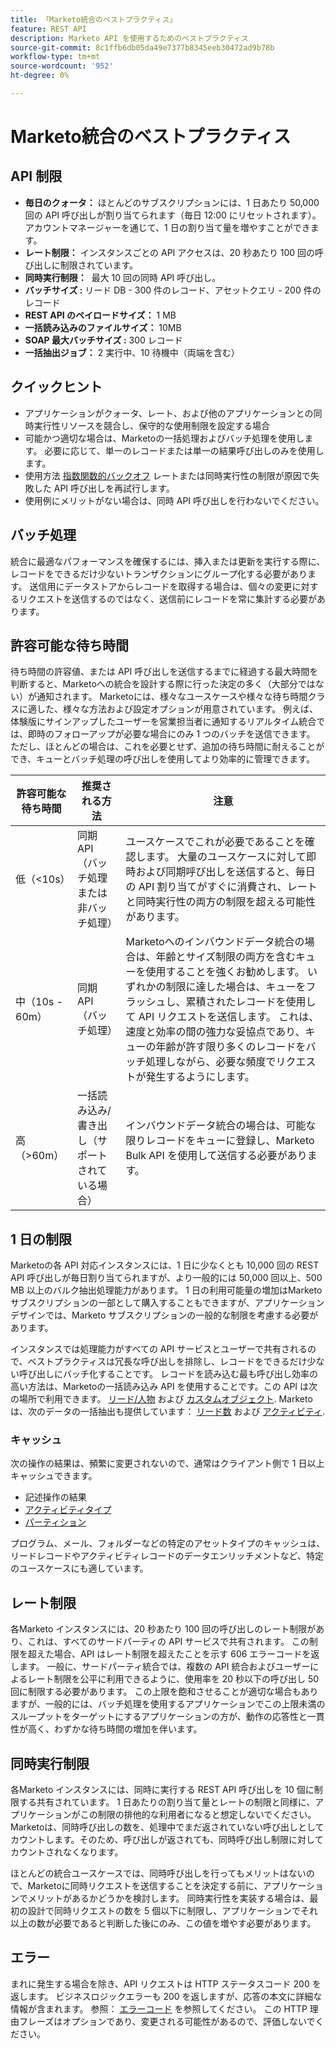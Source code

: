 ```yaml
---
title: 「Marketo統合のベストプラクティス」
feature: REST API
description: Marketo API を使用するためのベストプラクティス
source-git-commit: 8c1ffb6db05da49e7377b8345eeb30472ad9b78b
workflow-type: tm+mt
source-wordcount: '952'
ht-degree: 0%

---
```



# Marketo統合のベストプラクティス

## API 制限

- **毎日のクォータ：** ほとんどのサブスクリプションには、1 日あたり 50,000 回の API 呼び出しが割り当てられます（毎日 12:00 にリセットされます）。 アカウントマネージャーを通じて、1 日の割り当て量を増やすことができます。
- **レート制限：** インスタンスごとの API アクセスは、20 秒あたり 100 回の呼び出しに制限されています。
- **同時実行制限：**  最大 10 回の同時 API 呼び出し。
- **バッチサイズ :** リード DB - 300 件のレコード、アセットクエリ - 200 件のレコード
- **REST API のペイロードサイズ：** 1 MB
- **一括読み込みのファイルサイズ：** 10MB
- **SOAP 最大バッチサイズ :** 300 レコード
- **一括抽出ジョブ：** 2 実行中、10 待機中（両端を含む）

## クイックヒント

- アプリケーションがクォータ、レート、および他のアプリケーションとの同時実行性リソースを競合し、保守的な使用制限を設定する場合
- 可能かつ適切な場合は、Marketoの一括処理およびバッチ処理を使用します。 必要に応じて、単一のレコードまたは単一の結果呼び出しのみを使用します。
- 使用方法 [指数関数的バックオフ](https://en.wikipedia.org/wiki/Exponential_backoff) レートまたは同時実行性の制限が原因で失敗した API 呼び出しを再試行します。
- 使用例にメリットがない場合は、同時 API 呼び出しを行わないでください。

## バッチ処理

統合に最適なパフォーマンスを確保するには、挿入または更新を実行する際に、レコードをできるだけ少ないトランザクションにグループ化する必要があります。 送信用にデータストアからレコードを取得する場合は、個々の変更に対するリクエストを送信するのではなく、送信前にレコードを常に集計する必要があります。

## 許容可能な待ち時間

待ち時間の許容値、または API 呼び出しを送信するまでに経過する最大時間を判断すると、Marketoへの統合を設計する際に行った決定の多く（大部分ではない）が通知されます。 Marketoには、様々なユースケースや様々な待ち時間クラスに適した、様々な方法および設定オプションが用意されています。 例えば、体験版にサインアップしたユーザーを営業担当者に通知するリアルタイム統合では、即時のフォローアップが必要な場合にのみ 1 つのバッチを送信できます。 ただし、ほとんどの場合は、これを必要とせず、追加の待ち時間に耐えることができ、キューとバッチ処理の呼び出しを使用してより効率的に管理できます。

| 許容可能な待ち時間 | 推奨される方法 | 注意 |
|---|---|---|
| 低（&lt;10s） | 同期 API （バッチ処理または非バッチ処理） | ユースケースでこれが必要であることを確認します。 大量のユースケースに対して即時および同期呼び出しを送信すると、毎日の API 割り当てがすぐに消費され、レートと同時実行性の両方の制限を超える可能性があります。 |
| 中（10s - 60m） | 同期 API （バッチ処理） | Marketoへのインバウンドデータ統合の場合は、年齢とサイズ制限の両方を含むキューを使用することを強くお勧めします。 いずれかの制限に達した場合は、キューをフラッシュし、累積されたレコードを使用して API リクエストを送信します。 これは、速度と効率の間の強力な妥協点であり、キューの年齢が許す限り多くのレコードをバッチ処理しながら、必要な頻度でリクエストが発生するようにします。 |
| 高（>60m） | 一括読み込み/書き出し（サポートされている場合） | インバウンドデータ統合の場合は、可能な限りレコードをキューに登録し、Marketo Bulk API を使用して送信する必要があります。 |

## 1 日の制限

Marketoの各 API 対応インスタンスには、1 日に少なくとも 10,000 回の REST API 呼び出しが毎日割り当てられますが、より一般的には 50,000 回以上、500 MB 以上のバルク抽出処理能力があります。 1 日の利用可能量の増加はMarketo サブスクリプションの一部として購入することもできますが、アプリケーションデザインでは、Marketo サブスクリプションの一般的な制限を考慮する必要があります。

インスタンスでは処理能力がすべての API サービスとユーザーで共有されるので、ベストプラクティスは冗長な呼び出しを排除し、レコードをできるだけ少ない呼び出しにバッチ化することです。 レコードを読み込む最も呼び出し効率の高い方法は、Marketoの一括読み込み API を使用することです。この API は次の場所で利用できます。 [リード/人物](https://developer.adobe.com/marketo-apis/api/mapi/#tag/Bulk-Import-Leads/operation/importLeadUsingPOST) および [カスタムオブジェクト](https://developer.adobe.com/marketo-apis/api/mapi/#tag/Snippets/operation/createSnippetUsingPOST). Marketoは、次のデータの一括抽出も提供しています： [リード数](bulk-lead-extract.md) および [アクティビティ](bulk-activity-extract.md).

### キャッシュ

次の操作の結果は、頻繁に変更されないので、通常はクライアント側で 1 日以上キャッシュできます。

- 記述操作の結果
- [アクティビティタイプ](https://developer.adobe.com/marketo-apis/api/mapi/#tag/Activities/operation/getAllActivityTypesUsingGET)
- [パーティション](https://developer.adobe.com/marketo-apis/api/mapi/#tag/Leads/operation/getLeadPartitionsUsingGET)

プログラム、メール、フォルダーなどの特定のアセットタイプのキャッシュは、リードレコードやアクティビティレコードのデータエンリッチメントなど、特定のユースケースにも適しています。

## レート制限

各Marketo インスタンスには、20 秒あたり 100 回の呼び出しのレート制限があり、これは、すべてのサードパーティの API サービスで共有されます。 この制限を超えた場合、API はレート制限を超えたことを示す 606 エラーコードを返します。 一般に、サードパーティ統合では、複数の API 統合およびユーザーによるレート制限を公平に利用できるように、使用率を 20 秒以下の呼び出し 50 回に制限する必要があります。 この上限を飽和させることが適切な場合もありますが、一般的には、バッチ処理を使用するアプリケーションでこの上限未満のスループットをターゲットにするアプリケーションの方が、動作の応答性と一貫性が高く、わずかな待ち時間の増加を伴います。

## 同時実行制限

各Marketo インスタンスには、同時に実行する REST API 呼び出しを 10 個に制限する共有されています。 1 日あたりの割り当て量とレートの制限と同様に、アプリケーションがこの制限の排他的な利用者になると想定しないでください。 Marketoは、同時呼び出しの数を、処理中でまだ返されていない呼び出しとしてカウントします。そのため、呼び出しが返されても、同時呼び出し制限に対してカウントされなくなります。

ほとんどの統合ユースケースでは、同時呼び出しを行ってもメリットはないので、Marketoに同時リクエストを送信することを決定する前に、アプリケーションでメリットがあるかどうかを検討します。 同時実行性を実装する場合は、最初の設計で同時リクエストの数を 5 個以下に制限し、アプリケーションでそれ以上の数が必要であると判断した後にのみ、この値を増やす必要があります。

## エラー

まれに発生する場合を除き、API リクエストは HTTP ステータスコード 200 を返します。 ビジネスロジックエラーも 200 を返しますが、応答の本文に詳細な情報が含まれます。 参照： [エラーコード](error-codes.md) を参照してください。 この HTTP 理由フレーズはオプションであり、変更される可能性があるので、評価しないでください。
